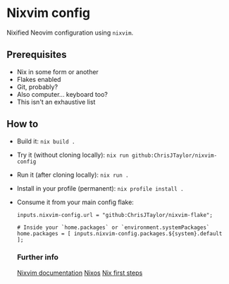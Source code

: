 # Nixvim config

Nixified Neovim configuration using `nixvim`.

## Prerequisites
- Nix in some form or another
- Flakes enabled
- Git, probably?
- Also computer... keyboard too?
- This isn't an exhaustive list

## How to
- Build it: `nix build .`
- Try it (without cloning locally): `nix run github:ChrisJTaylor/nixvim-config`
- Run it (after cloning locally): `nix run .`
- Install in your profile (permanent): `nix profile install .`
- Consume it from your main config flake:
  ```
  inputs.nixvim-config.url = "github:ChrisJTaylor/nixvim-flake";

  # Inside your `home.packages` or `environment.systemPackages`
  home.packages = [ inputs.nixvim-config.packages.${system}.default ];
  ```
  
  ### Further info
  [Nixvim documentation](https://nix-community.github.io/nixvim/index.html)
  [Nixos](https://nixos.org/)
  [Nix first steps](https://nix.dev/tutorials/first-steps/)
  
